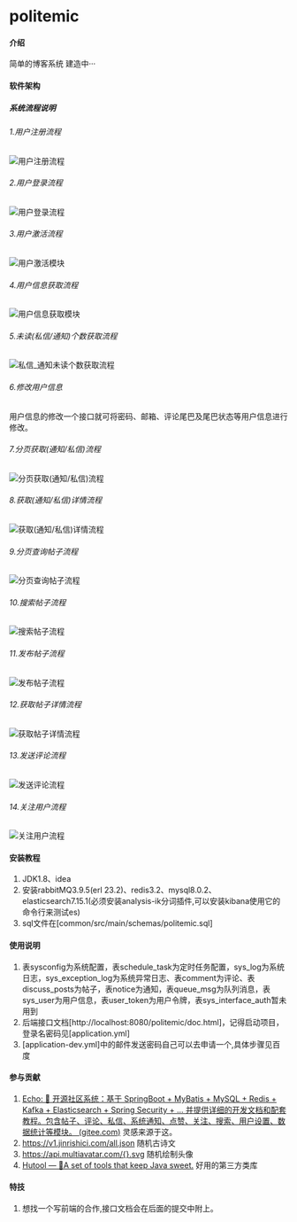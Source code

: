 # politemic

#### 介绍

简单的博客系统 建造中···

#### 软件架构
##### 系统流程说明

###### 1.用户注册流程

![用户注册流程](https://gitee.com/zheng-bohang/politemic/raw/master/common/src/main/img/userRegister.png)

###### 2.用户登录流程

![用户登录流程](https://gitee.com/zheng-bohang/politemic/raw/master/common/src/main/img/userLogin.png)

###### 3.用户激活流程

![用户激活模块](https://gitee.com/zheng-bohang/politemic/raw/master/common/src/main/img/userActivate.png)

###### 4.用户信息获取流程

![用户信息获取模块](https://gitee.com/zheng-bohang/politemic/raw/master/common/src/main/img/getUserInfo.png)

###### 5.未读(私信/通知)个数获取流程

![私信_通知未读个数获取流程](https://gitee.com/zheng-bohang/politemic/raw/master/common/src/main/img/getUnReadNoticeCnt.png)

###### 6.修改用户信息

​		用户信息的修改一个接口就可将密码、邮箱、评论尾巴及尾巴状态等用户信息进行修改。

###### 7.分页获取(通知/私信)流程

![分页获取(通知/私信)流程](https://gitee.com/zheng-bohang/politemic/raw/master/common/src/main/img/pageNotice.png)

###### 8.获取(通知/私信)详情流程

![获取(通知/私信)详情流程](https://gitee.com/zheng-bohang/politemic/raw/master/common/src/main/img/getNoticeDetail.png)

###### 9.分页查询帖子流程

![分页查询帖子流程](https://gitee.com/zheng-bohang/politemic/raw/master/common/src/main/img/pageGetPosts.png)

###### 10.搜索帖子流程

![搜索帖子流程](https://gitee.com/zheng-bohang/politemic/raw/master/common/src/main/img/searchPosts.png)

###### 11.发布帖子流程

![发布帖子流程](https://gitee.com/zheng-bohang/politemic/raw/master/common/src/main/img/publishPost.png)

###### 12.获取帖子详情流程

![获取帖子详情流程](https://gitee.com/zheng-bohang/politemic/raw/master/common/src/main/img/getPostDetail.png)

###### 13.发送评论流程

![发送评论流程](https://gitee.com/zheng-bohang/politemic/raw/master/common/src/main/img/publishComment.png)

###### 14.关注用户流程

![关注用户流程](https://gitee.com/zheng-bohang/politemic/raw/master/common/src/main/img/followUser.png)


#### 安装教程

1.  JDK1.8、idea
2.  安装rabbitMQ3.9.5(erl 23.2)、redis3.2、mysql8.0.2、elasticsearch7.15.1(必须安装analysis-ik分词插件,可以安装kibana使用它的命令行来测试es)
3.  sql文件在[common/src/main/schemas/politemic.sql]

#### 使用说明

1.  表sysconfig为系统配置，表schedule_task为定时任务配置，sys_log为系统日志，sys_exception_log为系统异常日志、表comment为评论、表discuss_posts为帖子，表notice为通知，表queue_msg为队列消息，表sys_user为用户信息，表user_token为用户令牌，表sys_interface_auth暂未用到
2.  后端接口文档[http://localhost:8080/politemic/doc.html]，记得启动项目，登录名密码见[application.yml]
3.  [application-dev.yml]中的邮件发送密码自己可以去申请一个,具体步骤见百度

#### 参与贡献

1.  [Echo: 🦄 开源社区系统：基于 SpringBoot + MyBatis + MySQL + Redis + Kafka + Elasticsearch + Spring Security + ... 并提供详细的开发文档和配套教程。包含帖子、评论、私信、系统通知、点赞、关注、搜索、用户设置、数据统计等模块。 (gitee.com)](https://gitee.com/veal98/Echo) 灵感来源于这。
2.  https://v1.jinrishici.com/all.json 随机古诗文
3.  https://api.multiavatar.com/{}.svg 随机绘制头像
4.  [Hutool — 🍬A set of tools that keep Java sweet.](https://www.hutool.cn/) 好用的第三方类库

#### 特技

1.  想找一个写前端的合作,接口文档会在后面的提交中附上。
